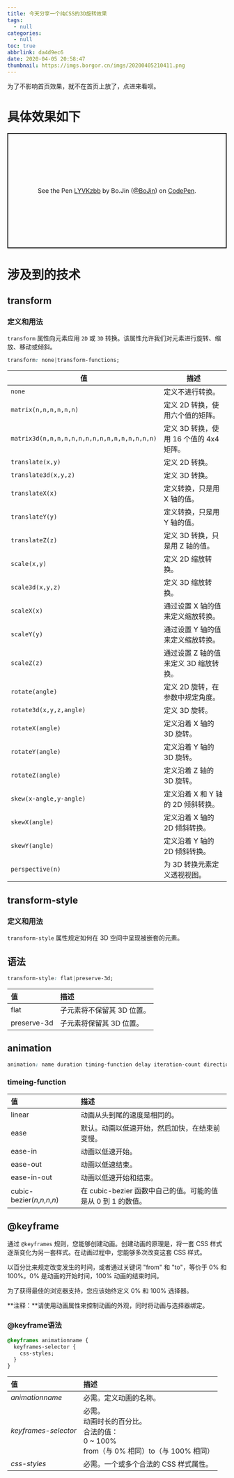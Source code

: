 ```yaml
---
title: 今天分享一个纯CSS的3D旋转效果
tags:
  - null
categories:
  - null
toc: true
abbrlink: da4d9ec6
date: 2020-04-05 20:58:47
thumbnail: https://imgs.borgor.cn/imgs/20200405210411.png
---
```


为了不影响首页效果，就不在首页上放了，点进来看呗。

<!-- more -->

# 具体效果如下

<p class="codepen" data-height="600" data-theme-id="dark" data-user="BoJin" data-slug-hash="LYVKzbb" style="height: 265px; box-sizing: border-box; display: flex; align-items: center; justify-content: center; border: 2px solid; margin: 1em 0; padding: 1em;" data-pen-title="LYVKzbb">
  <span>See the Pen <a href="https://codepen.io/BoJin/pen/LYVKzbb">
  LYVKzbb</a> by Bo.Jin (<a href="https://codepen.io/BoJin">@BoJin</a>)
  on <a href="https://codepen.io">CodePen</a>.</span>
</p>
<script async src="https://static.codepen.io/assets/embed/ei.js"></script>

# 涉及到的技术

## transform

### 定义和用法

`transform` 属性向元素应用 `2D` 或 `3D` 转换。该属性允许我们对元素进行旋转、缩放、移动或倾斜。

```css
transform: none|transform-functions;
```

| 值                                          | 描述                                    |
| ------------------------------------------- | --------------------------------------- |
| `none`                                      | 定义不进行转换。                        |
| `matrix(n,n,n,n,n,n)`                       | 定义 2D 转换，使用六个值的矩阵。        |
| `matrix3d(n,n,n,n,n,n,n,n,n,n,n,n,n,n,n,n)` | 定义 3D 转换，使用 16 个值的 4x4 矩阵。 |
| `translate(x,y)`                            | 定义 2D 转换。                          |
| `translate3d(x,y,z)`                        | 定义 3D 转换。                          |
| `translateX(x)`                             | 定义转换，只是用 X 轴的值。             |
| `translateY(y)`                             | 定义转换，只是用 Y 轴的值。             |
| `translateZ(z)`                             | 定义 3D 转换，只是用 Z 轴的值。         |
| `scale(x,y)`                                | 定义 2D 缩放转换。                      |
| `scale3d(x,y,z)`                            | 定义 3D 缩放转换。                      |
| `scaleX(x)`                                 | 通过设置 X 轴的值来定义缩放转换。       |
| `scaleY(y)`                                 | 通过设置 Y 轴的值来定义缩放转换。       |
| `scaleZ(z)`                                 | 通过设置 Z 轴的值来定义 3D 缩放转换。   |
| `rotate(angle)`                             | 定义 2D 旋转，在参数中规定角度。        |
| `rotate3d(x,y,z,angle)`                     | 定义 3D 旋转。                          |
| `rotateX(angle)`                            | 定义沿着 X 轴的 3D 旋转。               |
| `rotateY(angle)`                            | 定义沿着 Y 轴的 3D 旋转。               |
| `rotateZ(angle)`                            | 定义沿着 Z 轴的 3D 旋转。               |
| `skew(x-angle,y-angle)`                     | 定义沿着 X 和 Y 轴的 2D 倾斜转换。      |
| `skewX(angle)`                              | 定义沿着 X 轴的 2D 倾斜转换。           |
| `skewY(angle)`                              | 定义沿着 Y 轴的 2D 倾斜转换。           |
| `perspective(n)`                            | 为 3D 转换元素定义透视视图。            |

## transform-style

### 定义和用法

`transform-style` 属性规定如何在 3D 空间中呈现被嵌套的元素。

## 语法

```css
transform-style: flat|preserve-3d;
```

| 值          | 描述                       |
| :---------- | :------------------------- |
| flat        | 子元素将不保留其 3D 位置。 |
| preserve-3d | 子元素将保留其 3D 位置。   |

## animation

```css
animation: name duration timing-function delay iteration-count direction;
```

### timeing-function

| 值                            | 描述                                                         |
| :---------------------------- | :----------------------------------------------------------- |
| linear                        | 动画从头到尾的速度是相同的。                                 |
| ease                          | 默认。动画以低速开始，然后加快，在结束前变慢。               |
| ease-in                       | 动画以低速开始。                                             |
| ease-out                      | 动画以低速结束。                                             |
| ease-in-out                   | 动画以低速开始和结束。                                       |
| cubic-bezier(_n_,_n_,_n_,_n_) | 在 cubic-bezier 函数中自己的值。可能的值是从 0 到 1 的数值。 |

## @keyframe

通过 `@keyframes` 规则，您能够创建动画。创建动画的原理是，将一套 CSS 样式逐渐变化为另一套样式。在动画过程中，您能够多次改变这套 CSS 样式。

以百分比来规定改变发生的时间，或者通过关键词 "from" 和 "to"，等价于 0% 和 100%。0% 是动画的开始时间，100% 动画的结束时间。

为了获得最佳的浏览器支持，您应该始终定义 0% 和 100% 选择器。

**注释：**请使用动画属性来控制动画的外观，同时将动画与选择器绑定。

### @keyframe语法

```css
@keyframes animationname {
  keyframes-selector {
    css-styles;
  }
}
```

| 值                   | 描述                                                         |
| :------------------- | :----------------------------------------------------------- |
| *animationname*      | 必需。定义动画的名称。                                       |
| *keyframes-selector* | 必需。<br />动画时长的百分比。<br />合法的值：<br /> 0 ~ 100%<br />from（与 0% 相同）to（与 100% 相同） |
| *css-styles*         | 必需。一个或多个合法的 CSS 样式属性。                        |
